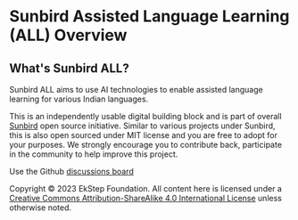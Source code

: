 # Sunbird Assisted Language Learning (ALL) Overview

## What's Sunbird ALL?

Sunbird ALL aims to use AI technologies to enable assisted language learning for various Indian languages. 
 
This is an independently usable digital building block and is part of overall [Sunbird](https://sunbird.org/) open source initiative. Similar to various projects under Sunbird, this is also open sourced under MIT license and you are free to adopt for your purposes. We strongly encourage you to contribute back, participate in the community to help improve this project.

Use the Github [discussions board](https://github.com/Sunbird-ALL/community/discussions)

Copyright © 2023 EkStep Foundation. All content here is licensed under a [Creative Commons Attribution-ShareAlike 4.0 International License](https://creativecommons.org/licenses/by-sa/4.0/) unless otherwise noted.

##
